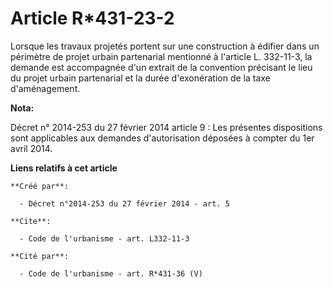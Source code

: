 # Article R*431-23-2

Lorsque les travaux projetés portent sur une construction à édifier dans un périmètre de projet urbain partenarial mentionné
à l'article L. 332-11-3, la demande est accompagnée d'un extrait de la convention précisant le lieu du projet urbain
partenarial et la durée d'exonération de la taxe d'aménagement.

**Nota:**

Décret n° 2014-253 du 27 février 2014 article 9 : Les présentes dispositions sont applicables aux demandes d'autorisation
déposées à compter du 1er avril 2014.

**Liens relatifs à cet article**

	**Créé par**:

	  - Décret n°2014-253 du 27 février 2014 - art. 5

	**Cite**:

	  - Code de l'urbanisme - art. L332-11-3

	**Cité par**:

	  - Code de l'urbanisme - art. R*431-36 (V)
